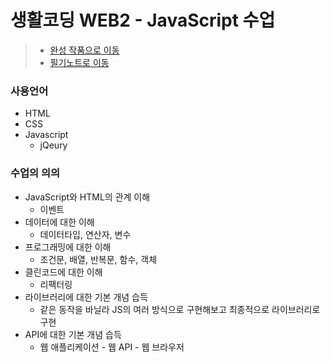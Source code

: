# 생활코딩 WEB2 - JavaScript 수업

> * [완성 작품으로 이동](https://kshyun1223.github.io/web2_javascript/)
> * [필기노트로 이동](https://github.com/kshyun1223/study_note/blob/main/%EC%83%9D%ED%99%9C%EC%BD%94%EB%94%A9/03.%20WEB2%20-%20JavaScript.md)

### 사용언어
* HTML
* CSS
* Javascript
  * jQeury

### 수업의 의의
* JavaScript와 HTML의 관계 이해
  * 이벤트
* 데이터에 대한 이해
  * 데이터타입, 연산자, 변수
* 프로그래밍에 대한 이해
  * 조건문, 배열, 반복문, 함수, 객체
* 클린코드에 대한 이해
  * 리팩터링
* 라이브러리에 대한 기본 개념 습득
  * 같은 동작을 바닐라 JS의 여러 방식으로 구현해보고 최종적으로 라이브러리로 구현
* API에 대한 기본 개념 습득
  * 웹 애플리케이션 - 웹 API - 웹 브라우저
